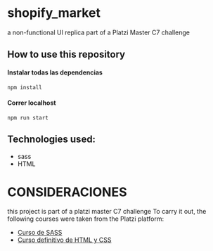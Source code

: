 # shopify_market
a non-functional UI replica part of a Platzi Master C7 challenge

## How to use this repository

#### Instalar todas las dependencias
	npm install

#### Correr localhost

	npm run start
  
## Technologies used:
- sass
- HTML

# CONSIDERACIONES
this project is part of a platzi master C7 challenge To carry it out, the following courses were taken from the Platzi platform:
- [Curso de SASS](https://platzi.com/clases/sass/ "Curso de SASS")
- [Curso definitivo de HTML y CSS](https://platzi.com/clases/html-css/ "Curso definitivo de HTML y CSS")
